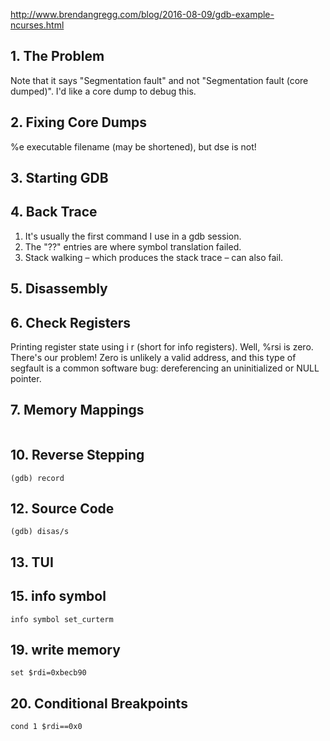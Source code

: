http://www.brendangregg.com/blog/2016-08-09/gdb-example-ncurses.html

## 1. The Problem
Note that it says "Segmentation fault" and not "Segmentation fault (core dumped)". I'd like a core dump to debug this.

## 2. Fixing Core Dumps
%e	executable filename (may be shortened), but dse is not!

## 3. Starting GDB

## 4. Back Trace
1. It's usually the first command I use in a gdb session.
2. The "??" entries are where symbol translation failed.
3. Stack walking – which produces the stack trace – can also fail. 

## 5. Disassembly

## 6. Check Registers
Printing register state using i r (short for info registers).
Well, %rsi is zero. There's our problem! Zero is unlikely a valid address, 
and this type of segfault is a common software bug: dereferencing an uninitialized or NULL pointer.

## 7. Memory Mappings
```
```
## 10. Reverse Stepping

```
(gdb) record
```

## 12. Source Code
```
(gdb) disas/s
```

## 13. TUI

## 15. info symbol
```
info symbol set_curterm
```

## 19. write memory
```
set $rdi=0xbecb90
```

## 20. Conditional Breakpoints
```
cond 1 $rdi==0x0
```
